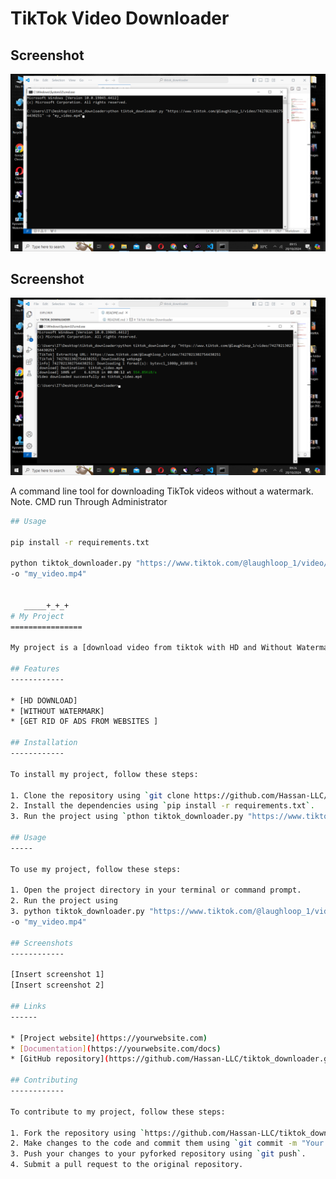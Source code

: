 # TikTok Video Downloader

<h2>Screenshot</h2>
<p align="center">
  <img src="https://github.com/Hassan-LLC/tiktok_downloader/raw/master/Screenshot%20(47).png" alt="Screenshot (47)" />
</p>

<h2>Screenshot</h2>
<p align="center">
  <img src="https://github.com/Hassan-LLC/tiktok_downloader/blob/master/Screenshot%20(48).png" alt="Screenshot (47)" />
</p>



A command line tool for downloading TikTok videos without a watermark.
Note. CMD run Through Administrator
```bash
## Usage

pip install -r requirements.txt

python tiktok_downloader.py "https://www.tiktok.com/@laughloop_1/video/7427821302754430251" 
-o "my_video.mp4" 


   _____+_+_+
# My Project
================

My project is a [download video from tiktok with HD and Without Watermark].

## Features
------------

* [HD DOWNLOAD]
* [WITHOUT WATERMARK]
* [GET RID OF ADS FROM WEBSITES ]

## Installation
------------

To install my project, follow these steps:

1. Clone the repository using `git clone https://github.com/Hassan-LLC/tiktok_downloader.git
2. Install the dependencies using `pip install -r requirements.txt`.
3. Run the project using `pthon tiktok_downloader.py "https://www.tiktok.com/@laughloop_1/video/7427821302754430251" -o "my_video.mp4"

## Usage
-----

To use my project, follow these steps:

1. Open the project directory in your terminal or command prompt.
2. Run the project using
3. python tiktok_downloader.py "https://www.tiktok.com/@laughloop_1/video/7427821302754430251" 
-o "my_video.mp4"

## Screenshots
------------

[Insert screenshot 1]
[Insert screenshot 2]

## Links
------

* [Project website](https://yourwebsite.com)
* [Documentation](https://yourwebsite.com/docs)
* [GitHub repository](https://github.com/Hassan-LLC/tiktok_downloader.git)

## Contributing
------------

To contribute to my project, follow these steps:

1. Fork the repository using `https://github.com/Hassan-LLC/tiktok_downloader.git`.
2. Make changes to the code and commit them using `git commit -m "Your commit message"`.
3. Push your changes to your pyforked repository using `git push`.
4. Submit a pull request to the original repository.